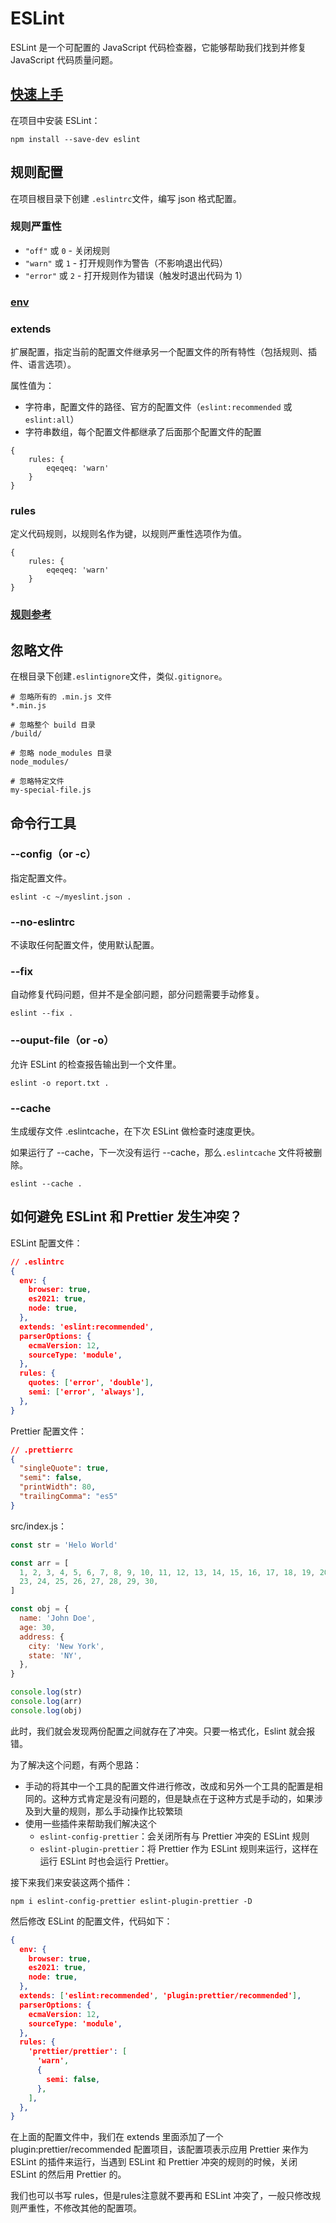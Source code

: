 # ESLint

ESLint 是一个可配置的 JavaScript 代码检查器，它能够帮助我们找到并修复 JavaScript 代码质量问题。

## [快速上手](https://eslint.org/docs/latest/use/getting-started)

在项目中安装 ESLint：

```shell
npm install --save-dev eslint
```

## 规则配置

在项目根目录下创建 `.eslintrc`文件，编写 json 格式配置。

### 规则严重性

- `"off"` 或 `0` - 关闭规则
- `"warn"` 或 `1` - 打开规则作为警告（不影响退出代码）
- `"error"` 或 `2` - 打开规则作为错误（触发时退出代码为 1）

### [env](https://eslint.nodejs.cn/docs/latest/use/configure/language-options)

### extends

扩展配置，指定当前的配置文件继承另一个配置文件的所有特性（包括规则、插件、语言选项）。

属性值为：

- 字符串，配置文件的路径、官方的配置文件（`eslint:recommended` 或 `eslint:all`）
- 字符串数组，每个配置文件都继承了后面那个配置文件的配置

```
{
	rules: {
		eqeqeq: 'warn'
	}
}
```

### rules

定义代码规则，以规则名作为键，以规则严重性选项作为值。

```
{
	rules: {
		eqeqeq: 'warn'
	}
}
```

### [规则参考 ](https://eslint.nodejs.cn/docs/latest/rules/)

## 忽略文件

在根目录下创建`.eslintignore`文件，类似`.gitignore`。

```shell
# 忽略所有的 .min.js 文件
*.min.js

# 忽略整个 build 目录
/build/

# 忽略 node_modules 目录
node_modules/

# 忽略特定文件
my-special-file.js
```

## 命令行工具

### --config（or -c）

指定配置文件。

```shell
eslint -c ~/myeslint.json .
```

### --no-eslintrc

不读取任何配置文件，使用默认配置。

### --fix

自动修复代码问题，但并不是全部问题，部分问题需要手动修复。

```shell
eslint --fix .
```

### --ouput-file（or -o）

允许 ESLint 的检查报告输出到一个文件里。

```shell
eslint -o report.txt .
```

### --cache

生成缓存文件 .eslintcache，在下次 ESLint 做检查时速度更快。

如果运行了 --cache，下一次没有运行 --cache，那么`.eslintcache` 文件将被删除。

```shell
eslint --cache .
```



## 如何避免 ESLint 和 Prettier 发生冲突？

ESLint 配置文件：

```json
// .eslintrc
{
  env: {
    browser: true,
    es2021: true,
    node: true,
  },
  extends: 'eslint:recommended',
  parserOptions: {
    ecmaVersion: 12,
    sourceType: 'module',
  },
  rules: {
    quotes: ['error', 'double'],
    semi: ['error', 'always'],
  },
}
```

Prettier 配置文件：

```json
// .prettierrc
{
  "singleQuote": true,
  "semi": false,
  "printWidth": 80,
  "trailingComma": "es5"
}
```

src/index.js：

```js
const str = 'Helo World'

const arr = [
  1, 2, 3, 4, 5, 6, 7, 8, 9, 10, 11, 12, 13, 14, 15, 16, 17, 18, 19, 20, 21, 22,
  23, 24, 25, 26, 27, 28, 29, 30,
]

const obj = {
  name: 'John Doe',
  age: 30,
  address: {
    city: 'New York',
    state: 'NY',
  },
}

console.log(str)
console.log(arr)
console.log(obj)
```

此时，我们就会发现两份配置之间就存在了冲突。只要一格式化，Eslint 就会报错。

为了解决这个问题，有两个思路：

- 手动的将其中一个工具的配置文件进行修改，改成和另外一个工具的配置是相同的。这种方式肯定是没有问题的，但是缺点在于这种方式是手动的，如果涉及到大量的规则，那么手动操作比较繁琐
- 使用一些插件来帮助我们解决这个
  - `eslint-config-prettier`：会关闭所有与 Prettier 冲突的 ESLint 规则
  - `eslint-plugin-prettier`：将 Prettier 作为 ESLint 规则来运行，这样在运行 ESLint 时也会运行 Prettier。

接下来我们来安装这两个插件：

```shell
npm i eslint-config-prettier eslint-plugin-prettier -D
```

然后修改 ESLint 的配置文件，代码如下：

```json
{
  env: {
    browser: true,
    es2021: true,
    node: true,
  },
  extends: ['eslint:recommended', 'plugin:prettier/recommended'],
  parserOptions: {
    ecmaVersion: 12,
    sourceType: 'module',
  },
  rules: {
    'prettier/prettier': [
      'warn',
      {
        semi: false,
      },
    ],
  },
}
```

在上面的配置文件中，我们在 extends 里面添加了一个 plugin:prettier/recommended 配置项目，该配置项表示应用 Prettier 来作为 ESLint 的插件来运行，当遇到 ESLint 和 Prettier 冲突的规则的时候，关闭 ESLint 的然后用 Prettier 的。

我们也可以书写 rules，但是rules注意就不要再和 ESLint 冲突了，一般只修改规则严重性，不修改其他的配置项。